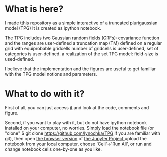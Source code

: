 # What is here?

I made tthis repository as a simple interactive of a truncated plurigaussian model (TPG)
It is created as ipython notebook.

The TPG includes 
  two Gaussian random fields (GRFs):
    covariance function and the ranges are user-defined
  a truncation map (TM) defined on a regular grid with equiprobable gridcells
    number of gridcells is user-defined,
    set of categories is user-defined.
  a realization of the set TPG model:
    field-size is used-defined.

I believe that the implementation and the figures are useful to get familiar with the TPG model notions and parameters.

# What to do with it?

First of all, you can just access [it](https://github.com/lynochka/TPG/blob/master/simpleExampleTPG.ipynb) and look at the code, comments and figure.

Second, if you want to play with it, but do not have ipython notebook installed on your computer, no worries.
Simply
    load the notebook file (or "clone" 
    $ git clone https://github.com/lynochka/TPG
    if you are familiar with git),
    then open [the browser version](https://try.jupyter.org/) of [the Jupyter Project ](https://jupyter.org/)
    upload the notebook from your local computer,
    choose 'Cell'->'Run All',
    or run and change notebook cells one-by-one as you like.



  

